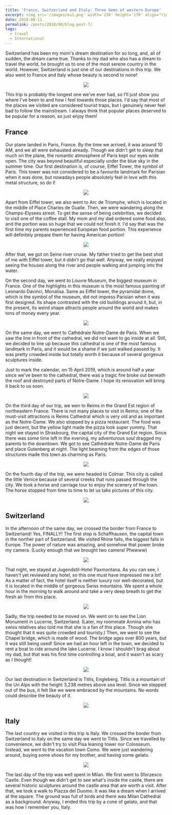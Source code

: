 ```yaml
---
title: 'France, Switzerland and Italy: Three Gems of western Europe'
excerpt: <img src='/images/eu1.png' width='230' height='170' align="right" hspace="20"> Switzerland has been my mom's dream destination for so long, and, all of sudden, the dream came true. Thanks to my dad who also has a dream to travel the world, he brought us to one of the most serene country in the world. However, Switzerland is just one of our destinations in this trip. We also went to France and Italy whose beauty is second to none! This trip is probably the longest one we've ever had, so I'll just show you where I've been to and how I feel towards those places. I'd say that most of the places we visited are considered tourist traps, but I genuinely never feel bad to follow the mainstream. I always think that popular places deserved to be popular for a reason, so just enjoy them!
date: 2018-08-11
permalink: /posts/2018/08/blog-post-7/
tags:
  - travel
  - International
---
```



Switzerland has been my mom's dream destination for so long, and, all of sudden, the dream came true. Thanks to my dad who also has a dream to travel the world, he brought us to one of the most serene country in the world. However, Switzerland is just one of our destinations in this trip. We also went to France and Italy whose beauty is second to none! 

<p align="center">
  <img src="/images/eu1.png">
</p>

This trip is probably the longest one we've ever had, so I'll just show you where I've been to and how I feel towards those places. I'd say that most of the places we visited are considered tourist traps, but I genuinely never feel bad to follow the mainstream. I always think that popular places deserved to be popular for a reason, so just enjoy them!

France 
---

Our plane landed in Paris, France. By the time we arrived, it was around 10 AM, and we all were exhausted already. Though we didn't get to sleep that much on the plane, the romantic atmosphere of Paris kept our eyes wide open. The city was beyond beautiful especially under the blue sky in the summer time. Our first destination is, of course, Eiffel Tower, the symbol of Paris. This tower was not considered to be a favourite landmark for Parisian when it was done, but nowadays people absolutely feel in love with this metal structure, so do I! 

<p align="center">
  <img src="/images/eu2.png">
</p>


Apart from Eiffel tower, we also went to Arc de Triomphe, which is located in the middle of Place Charles de Gualle. Then, we were wandering along the Champs-Elysees street. To get the sense of being celebrities, we decided to visit one of the coffee stall. My mom and my dad ordered some food also, and the portion was so huge that we could not finish it. I'd say that was the first time my parents experienced European food portion. This experience will definitely prepare them for having American portion! 

<p align="center">
  <img src="/images/eu3.png">
</p>


After that, we got on Seine river cruise. My father tried to get the best shot of me with  Eiffel tower, but it didn't go that well. Anyway, we really enjoyed seeing the houses along the river and people walking and jumping into the water. 


On the second day, we went to Louvre Museum, the biggest museum in France. One of the highlights in this museum is the most famous painting of Leonardo Davinci, Monalisa. Same as Eiffel tower, the pyramidal dome, which is the symbol of the museum, did not impress Parisian when it was first designed. Its shape contrasted with the old buildings around it, but, in the present, its weird shape attracts people around the world and makes tons of money every year. 

<p align="center">
  <img src="/images/eu4.png">
</p>


On the same day, we went to Cathédrale Notre-Dame de Paris. When we saw the line in front of the cathedral, we did not want to go inside at all. Still, we decided to line up because this cathedral is one of the most famous landmark in Paris, and it would be a shame if we just walked passed by. It was pretty crowded inside but totally worth it because of several gorgeous sculptures inside. 

Just to mark the calendar, on 15 April 2019, which is around half a year since we've been to the cathedral, there was a tragic fire broke out beneath the roof and destroyed parts of Notre-Dame. I hope its renovation will bring it back to us soon. 

<p align="center">
  <img src="/images/eu5.png">
</p>



On the third day of our trip, we wen to Reims in the Grand Est region of northeastern France. There is not many places to visit in Reims; one of the must-visit attractions is Reims Cathedral which is very old and as important as the Notre-Dame. We also stopped by a pizza restaurant. The food was just decent, but the yellow light made the pizza look super yummy. That night we stayed in Strasbourg, the capital city of the Grand Est region. Since there was some time left in the evening, my adventurous soul dragged my parents to the downtown. We got to see Cathédrale Notre-Dame de Paris and place Gutenberg at night. The light beaming from the edges of those structures made this town as charming as Paris.  


<p align="center">
  <img src="/images/eu6.png">
</p>



On the fourth day of the trip, we were headed to Colmar. This city is called the little Venice because of several creeks that runs passed through the city. We took a horse and carriage tour to enjoy the scenery of the town. The horse stopped from time to time to let us take pictures of this city. 

<p align="center">
  <img src="/images/eu7.png">
</p>


Switzerland
---

In the afternoon of the same day, we crossed the border from France to Switzerland! Yes, FINALLY! 
The first stop is Schaffhausen, the capital town in the norther part of Switzerland. We visited Rhine falls, the biggest falls in Europe. The power of nature was amazing, and somehow that power broke my camera. (Lucky enough that we brought two camera! Phewww) 

<p align="center">
  <img src="/images/eu8.png">
</p>


That night, we stayed at Jugendstil-Hotel Paxmontana. As you can see, I haven't yet reviewed any hotel, so this one must have impressed me a lot! As a matter of fact, the hotel itself is neither luxury nor well-decorated, but it is located in the middle of gorgeous Swiss mountains. We spent a whole hour in the morning to walk around and take a very deep breath to get the fresh air from this place.

<p align="center">
  <img src="/images/eu9.png">
</p>




Sadly, the trip needed to be moved on. We went on to see the Lion Monument in Lucerne, Switzerland. (Later, my roommate Annina who has swiss relatives also told me that she is a fan of this place. Though she thought that it was quite crowded and touristy.) Then, we went to see the Chapel bridge, which is made of wood. The bridge ages over 800 years, but it was still being used! Since we had an hour left in the town, we decided to rent a boat to ride around the lake Lucerne. I know I shouldn't brag about my dad, but that was his first time controlling a boat, and it wasn't as scary as I thought! 


<p align="center">
  <img src="/images/eu10.png">
</p>




Our last destination in Switzerland is Titlis, Engleberg. Titlis is a mountain of the Uri Alps with  the height 3,238 metres above sea level. Since we stepped out of the bus, it felt like we were embraced by the mountains. No words could describe the beauty of it. 

<p align="center">
  <img src="/images/eu11.png">
</p>


Italy 
---


The last country we visited in this trip is Italy. We crossed the border from Switzerland to Italy on the same day we went to Titlis. Since we travelled by convenience, we didn't try to visit Pisa leaning tower nor Colosseum. Instead, we went to the vacation town Como. We were just wandering around, buying some shoes for my brother, and having some gelato. 


<p align="center">
  <img src="/images/eu12.png">
</p>


The last day of the trip was well spent in Milan. We first went to Sforzesco Castle. Even though we didn't get to see what's inside the castle, there are several historic sculptures around the castle area that are worth a visit. After that, we took a walk to Piazza del Duomo. It was like a dream when I arrived at the square. The ground was full of birds and there was Milan Cathedral as a background. Anyway, I ended this trip by a cone of gelato, and that was how I remember you, Italy. 

